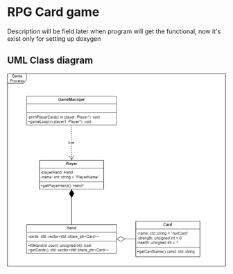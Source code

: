 # RPG Card game
Description will be field later when program will get the functional, now it's exist only for setting up doxygen
## UML Class diagram
![Class Diagram](LabWork2ClassDiagram.png)
